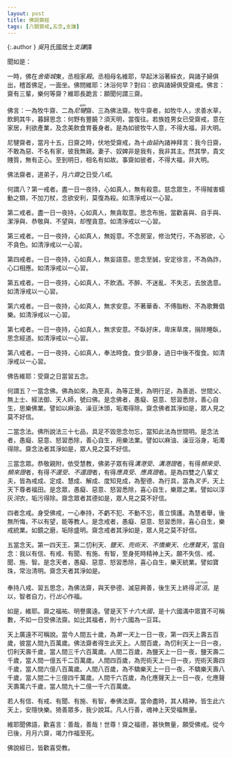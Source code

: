 ```yaml
---
layout: post
title: 佛說齋經
tags: [八關齋戒,五念,支謙]
---
```


{:.author }
<dfn title="东吴（222年—280年）。">吳</dfn>月氏國居士<dfn title="三国时佛教著名译经人。大月氏人后裔，其祖先于汉灵帝时归化中国。">支謙</dfn>譯

聞如是：

一時，佛在<dfn title="古印度拘萨罗国都城。亦名舍婆提。">舍衛城</dfn>東，丞相家<dfn title="高大房屋的通称。">殿</dfn>。丞相母名維耶，早起沐浴著綵衣，與諸子婦俱出，稽首佛足，一面坐。佛問維耶：沐浴何早？對曰：欲與諸婦俱受齋戒。佛言：齋有三輩，樂何等齋？維耶長跪言：願聞何謂三齋。

佛言：一為牧牛齋、二為<dfn title="是外道总名。">尼<ruby>犍<rt>qián</rt></ruby></dfn>齋、三為佛法齋。牧牛齋者，如牧牛人，求善水草，飲飼其牛，暮歸思念：何野有豐饒？須天明，當復往。若族姓男女已受齋戒，意在家居，利欲產業，及念美飲食育養身者。是為如彼牧牛人意，不得大福，非大明。

尼犍齋者，當月十五，日齋之時，伏地受齋戒，為十<dfn title="由旬。为计里程之数目，帝王一日行军之里程也，或云四十里，或云三十里。">由延</dfn>內諸神拜言：我今日齋，不敢為惡、不名有家，彼我無親。妻子、奴婢非是我有，我非其主。然其學，貴文賤質，無有正心。至到明日，相名有如故。事齋如彼者，不得大福，非大明。

佛法齋者，道弟子，月<dfn title="每月之八日、十四日、十五日、二十三日、二十九日、三十日。">六齋</dfn>之日受<dfn title="八关斋戒。">八戒</dfn>。

何謂八？第一戒者。盡一日一夜持，心如真人，無有殺意。慈念眾生，不得賊害蠕動之類，不加刀杖，念欲安利，莫復為殺。如清淨戒以一心習。

第二戒者。盡一日一夜持，心如真人，無貪取意。思念布施，當歡喜與、自手與、潔淨與、恭敬與、不望與，却慳貪意。如清淨戒以一心習。

第三戒者。一日一夜持，心如真人，無婬意。不念房室，修治梵行，不為邪欲，心不貪色。如清淨戒以一心習。

第四戒者。一日一夜持，心如真人，無妄語意。思念至誠，安定徐言，不為偽詐，心口相應。如清淨戒以一心習。

第五戒者。一日一夜持，心如真人，不飲酒。不醉、不迷亂、不失志，去放逸意。如清淨戒以一心習。

第六戒者。一日一夜持，心如真人，無求安意。不著華香、不傅脂粉、不為歌舞倡樂。如清淨戒以一心習。

第七戒者。一日一夜持，心如真人，無求安意。不臥好床，卑床草席，捐除睡臥，思念經道。如清淨戒以一心習。

第八戒者。一日一夜持，心如真人，奉法時食。食少節身，過日中後不復食。如清淨戒以一心習。

佛告維耶：受齋之日當習五念。

何謂五？一當念佛。佛為如來，為至真，為等正覺，為明行足，為善逝、世間父、無上士、經法御、天人師，號曰佛。是念佛者，愚癡、惡意、怒習悉除，善心自生，思樂佛業。譬如以麻油、澡豆沐頭，垢濁得除。齋念佛者其淨如是，眾人見之莫不好信。

二當念法。佛所說法三十七品，具足不毀思念勿忘，當知此法為世間明。是念法者，愚癡、惡意、怒習悉除，善心自生，用樂法業。譬如以麻油、澡豆浴身，垢濁得除。齋念法者其淨如是，眾人見之莫不好信。

三當念眾。恭敬親附，依受慧教，佛弟子眾有得<dfn title="初果向。">溝港受</dfn>、<dfn title="初果，须沱洹。">溝港證</dfn>者，有得<dfn title="二果向。">頻來受</dfn>、<dfn title="二果，斯陀含。">頻來證</dfn>者，有得<dfn title="三果向。">不還受</dfn>、<dfn title="三果，阿那含。">不還證</dfn>者，有得<dfn title="四果向。">應真受</dfn>、<dfn title="四果，阿罗汉。">應真證</dfn>者。是為四雙之八輩丈夫，皆為戒成、定成、慧成、解成、度知見成，為聖德、為行具，當為<dfn title="佛教的一种敬礼方式。两掌对合于胸前。">叉手</dfn>，天上天下尊者福田。是念眾，愚癡、惡意、怒習悉除，喜心自生，樂眾之業。譬如以淳灰<dfn title="洗涤。">浣</dfn>衣，垢污得除。齋念眾者其德如是，眾人見之莫不好信。

四者念戒。身受佛戒，一心奉持，不虧不犯、不動不忘，善立慎護。為慧者舉，後無所悔，不以有望，能等教人。是念戒者，愚癡、惡意、怒習悉除，喜心自生，樂戒統業。如鏡之磨，垢除盛明。齋念戒者其淨如是，眾人見之莫不好信。

五當念天。第一四天王、第二忉利天、<dfn title="欲界第三天。亦名夜摩天。">鹽天</dfn>、<dfn title="欲界第四天。亦名兜率天，为一生补处菩萨所居住处。">兜術天</dfn>、<dfn title="欲界第五天。亦名化乐天。">不憍樂天</dfn>、<dfn title="欲界第六天。为欲界顶魔王波旬所居住处，亦名他化自在天。">化應聲天</dfn>，當自念：我以有信、有戒、有聞、有施、有智，至身死時精神上天。願不失信、戒、聞、施、智。是念天者，愚癡、惡意、怒習悉除，喜心自生，樂天統業。譬如寶珠，常治清明。齋念天者其淨如是。

奉持八戒、習五思念，為佛法齋，與天參德、滅惡興善，後生天上終得<dfn title="涅槃。"><ruby>泥<rt>niè</rt>洹<rt>huán</rt></ruby></dfn>。是以，智者自力，行*出心*作福。

如是，維耶。齋之福祐、明譽廣遠。譬是天下<dfn title="古印度十六國。">十六大國</dfn>，是十六國滿中眾寶不可稱數，不如一日受佛法齋。如比其福者，則十六國為一豆耳。

天上廣遠不可稱說。當今人間五十歲，為<dfn title="四天王天。">第一天</dfn>上一日一夜，第一四天上壽五百歲，彼當人間九百萬歲。佛法齋者得生此天上。人間百歲，為忉利天上一日一夜，忉利天壽千歲，當人間三千六百萬歲。人間二百歲，為鹽天上一日一夜，鹽天壽二千歲，當人間一億五千二百萬歲。人間四百歲，為兜術天上一日一夜，兜術天壽四千歲，當人間六億八百萬歲。人間八百歲，為不驕樂天上一日一夜，不驕樂天壽八千歲，當人間二十三億四千萬歲。人間千六百歲，為化應聲天上一日一夜，化應聲天壽萬六千歲，當人間九十二億一千六百萬歲。

若人有信、有戒、有聞、有施、有智，奉佛法齋。當命盡時，其人精神，皆生此六天上，安隱快樂。猗善眾多，我少說耳。凡人行善，魂神上天受福無量。

維耶聞佛語，歡喜言：善哉，善哉！世尊！齋之福德，甚快無量，願受佛戒。從今已後，月月六齋，竭力作福至死。

佛說經已，皆歡喜受教。
